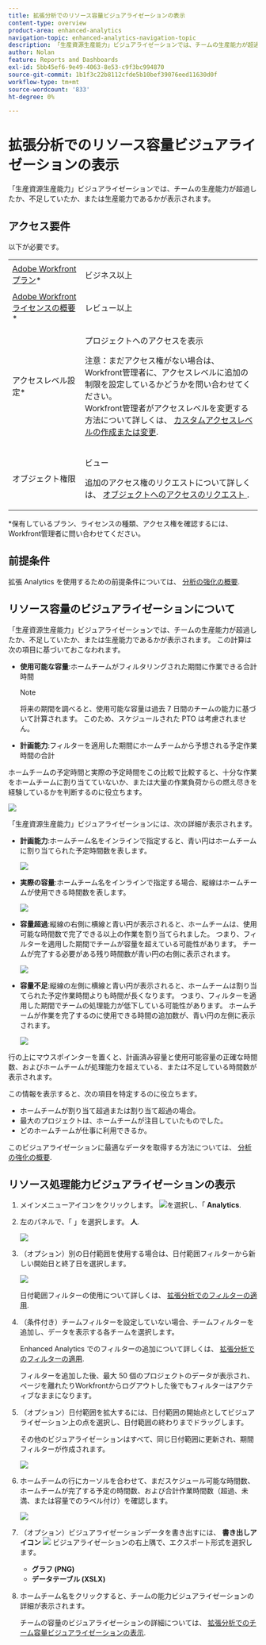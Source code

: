 ```yaml
---
title: 拡張分析でのリソース容量ビジュアライゼーションの表示
content-type: overview
product-area: enhanced-analytics
navigation-topic: enhanced-analytics-navigation-topic
description: 「生産資源生産能力」ビジュアライゼーションでは、チームの生産能力が超過したか、不足していたか、または生産能力であるかが表示されます。 この計算は、「編集」に基づいて行われます。
author: Nolan
feature: Reports and Dashboards
exl-id: 5bb45ef6-9e49-4063-8e53-c9f3bc994870
source-git-commit: 1b1f3c22b8112cfde5b10bef39076eed11630d0f
workflow-type: tm+mt
source-wordcount: '833'
ht-degree: 0%

---
```


# 拡張分析でのリソース容量ビジュアライゼーションの表示

「生産資源生産能力」ビジュアライゼーションでは、チームの生産能力が超過したか、不足していたか、または生産能力であるかが表示されます。

## アクセス要件

以下が必要です。

<table style="table-layout:auto"> 
 <col> 
 <col> 
 <tbody> 
  <tr> 
   <td role="rowheader"><a href="https://www.workfront.com/plans" target="_blank">Adobe Workfrontプラン</a>*</td> 
   <td> <p>ビジネス以上</p> </td> 
  </tr> 
  <tr> 
   <td role="rowheader"><a href="../administration-and-setup/add-users/access-levels-and-object-permissions/wf-licenses.md" class="MCXref xref">Adobe Workfrontライセンスの概要</a>*</td> 
   <td> <p>レビュー以上</p> </td> 
  </tr> 
  <tr> 
   <td role="rowheader">アクセスレベル設定*</td> 
   <td> <p>プロジェクトへのアクセスを表示</p> <p>注意：まだアクセス権がない場合は、Workfront管理者に、アクセスレベルに追加の制限を設定しているかどうかを問い合わせてください。<br>Workfront管理者がアクセスレベルを変更する方法について詳しくは、 <a href="../administration-and-setup/add-users/configure-and-grant-access/create-modify-access-levels.md" class="MCXref xref">カスタムアクセスレベルの作成または変更</a>.</p> </td> 
  </tr> 
  <tr> 
   <td role="rowheader">オブジェクト権限</td> 
   <td> <p>ビュー</p> <p>追加のアクセス権のリクエストについて詳しくは、 <a href="../workfront-basics/grant-and-request-access-to-objects/request-access.md" class="MCXref xref">オブジェクトへのアクセスのリクエスト </a>.</p> </td> 
  </tr> 
 </tbody> 
</table>

&#42;保有しているプラン、ライセンスの種類、アクセス権を確認するには、Workfront管理者に問い合わせてください。

## 前提条件

拡張 Analytics を使用するための前提条件については、 [分析の強化の概要](../enhanced-analytics/enhanced-analytics-overview.md).

## リソース容量のビジュアライゼーションについて

「生産資源生産能力」ビジュアライゼーションでは、チームの生産能力が超過したか、不足していたか、または生産能力であるかが表示されます。 この計算は次の項目に基づいておこなわれます。

* **使用可能な容量**:ホームチームがフィルタリングされた期間に作業できる合計時間

   >[!NOTE]
   >
   >将来の期間を調べると、使用可能な容量は過去 7 日間のチームの能力に基づいて計算されます。 このため、スケジュールされた PTO は考慮されません。

* **計画能力**:フィルターを適用した期間にホームチームから予想される予定作業時間の合計

ホームチームの予定時間と実際の予定時間をこの比較で比較すると、十分な作業をホームチームに割り当てていないか、または大量の作業負荷からの燃え尽きを経験しているかを判断するのに役立ちます。

![](assets/resource-capacity-350x110.png)

「生産資源生産能力」ビジュアライゼーションには、次の詳細が表示されます。

* **計画能力**:ホームチーム名をインラインで指定すると、青い円はホームチームに割り当てられた予定時間数を表します。

   ![](assets/resource-capacity-blue-circle.png)

* **実際の容量**:ホームチーム名をインラインで指定する場合、縦線はホームチームが使用できる時間数を表します。

   ![](assets/resource-capacity-vertical-line.png)

* **容量超過**:縦線の右側に横線と青い円が表示されると、ホームチームは、使用可能な時間数で完了できる以上の作業を割り当てられました。 つまり、フィルターを適用した期間でチームが容量を超えている可能性があります。 チームが完了する必要がある残り時間数が青い円の右側に表示されます。

   ![](assets/resource-capacity-over-capacity.png)

* **容量不足**:縦線の左側に横線と青い円が表示されると、ホームチームは割り当てられた予定作業時間よりも時間が長くなります。 つまり、フィルターを適用した期間でチームの処理能力が低下している可能性があります。 ホームチームが作業を完了するのに使用できる時間の追加数が、青い円の左側に表示されます。

   ![](assets/resource-capacity-under-capacity.png)

行の上にマウスポインターを置くと、計画済み容量と使用可能容量の正確な時間数、およびホームチームが処理能力を超えている、または不足している時間数が表示されます。

この情報を表示すると、次の項目を特定するのに役立ちます。

* ホームチームが割り当て超過または割り当て超過の場合。
* 最大のプロジェクトは、ホームチームが注目していたものでした。
* どのホームチームが仕事に利用できるか。

このビジュアライゼーションに最適なデータを取得する方法については、 [分析の強化の概要](../enhanced-analytics/enhanced-analytics-overview.md).

## リソース処理能力ビジュアライゼーションの表示

1. メインメニューアイコンをクリックします。 ![](assets/main-menu-icon-16x12.png)を選択し、「 **Analytics**.
1. 左のパネルで、「 」を選択します。 **人**.

   ![](assets/people-area-cropped-qs-350x276.png)

1. （オプション）別の日付範囲を使用する場合は、日付範囲フィルターから新しい開始日と終了日を選択します。

   ![](assets/filters-select-date-range-350x344.png)

   日付範囲フィルターの使用について詳しくは、 [拡張分析でのフィルターの適用](../enhanced-analytics/use-enhanced-analytics-filters.md).

1. （条件付き）チームフィルターを設定していない場合、チームフィルターを追加し、データを表示する各チームを選択します。

   Enhanced Analytics でのフィルターの追加について詳しくは、 [拡張分析でのフィルターの適用](../enhanced-analytics/use-enhanced-analytics-filters.md).

   フィルターを追加した後、最大 50 個のプロジェクトのデータが表示され、ページを離れたりWorkfrontからログアウトした後でもフィルターはアクティブなままになります。

1. （オプション）日付範囲を拡大するには、日付範囲の開始点としてビジュアライゼーション上の点を選択し、日付範囲の終わりまでドラッグします。

   その他のビジュアライゼーションはすべて、同じ日付範囲に更新され、期間フィルターが作成されます。

   ![](assets/timeframe-filter-350x220.png)

1. ホームチームの行にカーソルを合わせて、まだスケジュール可能な時間数、ホームチームが完了する予定の時間数、および合計作業時間数（超過、未満、または容量でのラベル付け）を確認します。

   ![](assets/resource-capacity-capacity-pop-up-350x213.png)

1. （オプション）ビジュアライゼーションデータを書き出すには、 **書き出しアイコン** ![](assets/export.png) ビジュアライゼーションの右上隅で、エクスポート形式を選択します。

   * **グラフ (PNG)**
   * **データテーブル (XSLX)**

1. ホームチーム名をクリックすると、チームの能力ビジュアライゼーションの詳細が表示されます。

   チームの容量のビジュアライゼーションの詳細については、 [拡張分析でのチーム容量ビジュアライゼーションの表示](../enhanced-analytics/team-capacity-overview.md).


